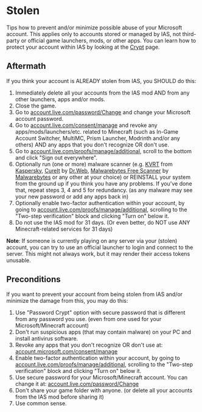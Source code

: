 # Stolen

Tips how to prevent and/or minimize possible abuse of your Microsoft account.
This applies only to accounts stored or managed by IAS, not third-party or official game launchers, mods, or other apps.
You can learn how to protect your account within IAS by looking at the [Crypt](CRYPT.md) page.

## Aftermath

If you think your account is ALREADY stolen from IAS, you SHOULD do this:

1. Immediately delete all your accounts from the IAS mod AND from any other launchers, apps and/or mods.
2. Close the game.
3. Go to [account.live.com/password/Change](https://account.live.com/password/Change) and change your Microsoft account password.
4. Go to [account.live.com/consent/manage](https://account.live.com/consent/manage) and revoke any apps/mods/launchers/etc. related to Minecraft (such as In-Game Account Switcher, MultiMC, Prism Launcher, Modrinth and/or any others) AND any apps that you don't recognize OR don't use.
5. Go to [account.live.com/proofs/manage/additional](https://account.live.com/proofs/manage/additional), scroll to the bottom and click "Sign out everywhere".
6. Optionally run (one or more) malware scanner (e.g. [KVRT](https://www.kaspersky.com/downloads/free-virus-removal-tool) from [Kaspersky](https://en.wikipedia.org/wiki/Kaspersky_Lab), [CureIt](https://free.drweb.com/cureit/) by [Dr.Web](https://en.wikipedia.org/wiki/Dr.Web), [Malwarebytes Free Scanner](https://www.malwarebytes.com/) by [Malwarebytes](https://en.wikipedia.org/wiki/Malwarebytes_(software)) or any other at your choice) or REINSTALL your system from the ground up if you think you have any problems. If you've done that, repeat steps 3, 4 and 5 for redundancy. (as any malware may see your new password or add any apps back in)
7. Optionally enable two-factor authentication within your account, by going to [account.live.com/proofs/manage/additional](https://account.live.com/proofs/manage/additional), scrolling to the "Two-step verification" block and clicking "Turn on" below it.
8. Do not use the IAS mod for 31 days. (Or even better, do NOT use ANY Minecraft-related services for 31 days)

**Note**: If someone is currently playing on any server via your (stolen) account, you can try to use an official launcher to
login and connect to the server. This might not always work, but it may render their access tokens unusable.

## Preconditions

If you want to prevent your account from being stolen from IAS and/or minimize the damage from this, you may do this:

1. Use "Password Crypt" option with secure password that is different from any password you use. (even from one used for your Microsoft/Minecraft account)
2. Don't run suspicious apps (that may contain malware) on your PC and install antivirus software.
3. Revoke any apps that you don't recognize OR don't use at: [account.microsoft.com/consent/manage](https://account.live.com/consent/manage)
4. Enable two-factor authentication within your account, by going to [account.live.com/proofs/manage/additional](https://account.live.com/proofs/manage/additional), scrolling to the "Two-step verification" block and clicking "Turn on" below it.
5. Use secure password for your Microsoft/Minecraft account. You can change it at: [account.live.com/password/Change](https://account.live.com/password/Change)
6. Don't share your game folder with anyone. (or delete all your accounts from the IAS mod before sharing it)
7. Use common sense.
